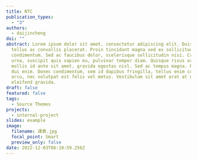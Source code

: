 ```yaml
---
title: NTC
publication_types:
  - "3"
authors:
  - daijincheng
doi: ""
abstract: Lorem ipsum dolor sit amet, consectetur adipiscing elit. Duis posuere
  tellus ac convallis placerat. Proin tincidunt magna sed ex sollicitudin
  condimentum. Sed ac faucibus dolor, scelerisque sollicitudin nisi. Cras purus
  urna, suscipit quis sapien eu, pulvinar tempor diam. Quisque risus orci,
  mollis id ante sit amet, gravida egestas nisl. Sed ac tempus magna. Proin in
  dui enim. Donec condimentum, sem id dapibus fringilla, tellus enim condimentum
  arcu, nec volutpat est felis vel metus. Vestibulum sit amet erat at nulla
  eleifend gravida.
draft: false
featured: false
tags:
  - Source Themes
projects:
  - internal-project
slides: example
image:
  filename: 课表.jpg
  focal_point: Smart
  preview_only: false
date: 2022-12-03T06:10:59.256Z
---
```

